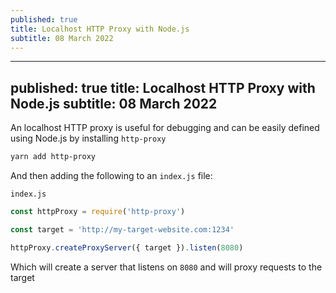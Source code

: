 ```yaml
---
published: true
title: Localhost HTTP Proxy with Node.js
subtitle: 08 March 2022
---
```


---
published: true
title: Localhost HTTP Proxy with Node.js
subtitle: 08 March 2022
---

An localhost HTTP proxy is useful for debugging and can be easily defined using Node.js by installing `http-proxy`

```sh
yarn add http-proxy
```

And then adding the following to an `index.js` file:

`index.js`

```js
const httpProxy = require('http-proxy')

const target = 'http://my-target-website.com:1234'

httpProxy.createProxyServer({ target }).listen(8080)
```

Which will create a server that listens on `8080` and will proxy requests to the target
